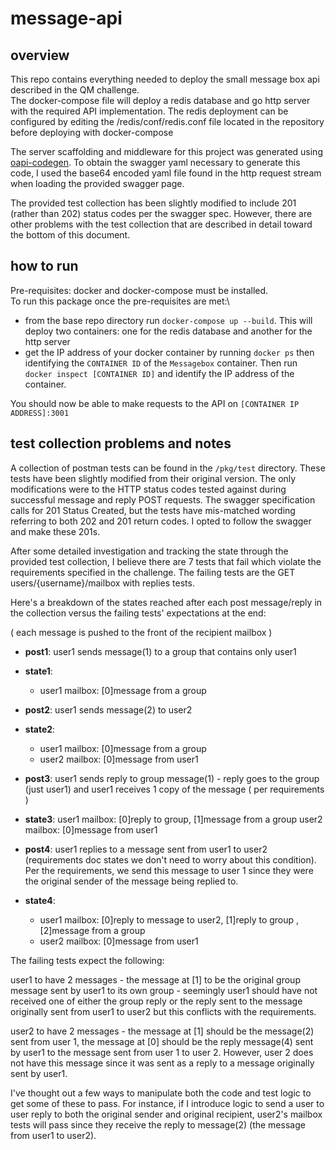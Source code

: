 # message-api
## overview
This repo contains everything needed to deploy the small message box api described in the QM challenge.\
The docker-compose file will deploy a redis database and go http server with the required API implementation. The redis deployment can be configured by editing the  /redis/conf/redis.conf file located in the repository before deploying with docker-compose

The server scaffolding and middleware for this project was generated using [oapi-codegen](https://github.com/deepmap/oapi-codegen). To obtain the swagger yaml necessary to generate this code, I used the base64 encoded yaml file found in the http request stream when loading the provided swagger page.

The provided test collection has been slightly modified to include 201 (rather than 202) status codes per the swagger spec. However, there are other problems with the test collection that are described in detail toward the bottom of this document.
## how to run
Pre-requisites: docker and docker-compose must be installed.\
To run this package once the pre-requisites are met:\
* from the base repo directory run `docker-compose up --build`. This will deploy two containers: one for the redis database and another for the http server
* get the IP address of your docker container by running `docker ps` then identifying the `CONTAINER ID` of the `Messagebox` container. Then run `docker inspect [CONTAINER ID]` and identify the IP address of the container.

You should now be able to make requests to the API on `[CONTAINER IP ADDRESS]:3001`

## test collection problems and notes
A collection of postman tests can be found in the `/pkg/test` directory. These tests have been slightly modified from their original version. The only modifications were to the HTTP status codes tested against during successful message and reply POST requests. The swagger specification calls for 201 Status Created, but the tests have mis-matched wording referring to both 202 and 201 return codes. I opted to follow the swagger and make these 201s. 

After some detailed investigation and tracking the state through the provided test collection, I believe there are 7 tests that fail which violate the requirements specified in the challenge. The failing tests are the GET users/{username}/mailbox with replies tests. 

Here's a breakdown of the states reached after each post message/reply in the collection versus the failing tests' expectations at the end:

( each message is pushed to the front of the recipient mailbox )
* **post1**: user1 sends message(1) to a group that contains only user1
* **state1**: 
  * user1 mailbox: [0]message from a group


* **post2**: user1 sends message(2) to user2
* **state2**: 
  * user1 mailbox:  [0]message from a group 
  * user2 mailbox:  [0]message from user1


* **post3**: user1 sends reply to group message(1) - reply goes to the group (just user1) and user1 receives 1 copy of the message ( per requirements )
* **state3**: user1 mailbox:  [0]reply to group, [1]message from a group
user2 mailbox:  [0]message from user1


* **post4**: user1 replies to a message sent from user1 to user2 (requirements doc states we don't need to worry about this condition). Per the requirements, we send this message to user 1 since they were the original sender of the message being replied to.
* **state4**: 
  * user1 mailbox: [0]reply to message to user2, [1]reply to group , [2]message from a group
  * user2 mailbox: [0]message from user1

The failing tests expect the following:

user1 to have 2 messages - the message at [1] to be the original group message sent by user1 to its own group - seemingly user1 should have not received one of either the group reply or the reply sent to the message originally sent from user1 to user2 but this conflicts with the requirements.

user2 to have 2 messages - the message at [1] should be the message(2) sent from user 1, the message at [0] should be the reply message(4) sent by user1 to the message sent from user 1 to user 2. However, user 2 does not have this message since it was sent as a reply to a message originally sent by user1.

I've thought out a few ways to manipulate both the code and test logic to get some of these to pass. For instance, if I introduce logic to send a user to user reply to both the original sender and original recipient, user2's mailbox tests will pass since they receive the reply to message(2) (the message from user1 to user2).
